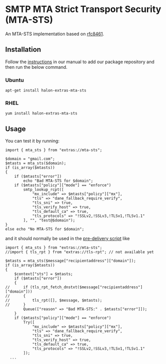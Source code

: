 # SMTP MTA Strict Transport Security (MTA-STS) 
An MTA-STS implementation based on [rfc8461](https://tools.ietf.org/html/rfc8461).

## Installation

Follow the [instructions](https://docs.halon.io/manual/comp_install.html#installation) in our manual to add our package repository and then run the below command.

### Ubuntu

```
apt-get install halon-extras-mta-sts
```

### RHEL

```
yum install halon-extras-mta-sts
```

## Usage

You can test it by running:

```
import { mta_sts } from "extras://mta-sts";

$domain = "gmail.com";
$mtasts = mta_sts($domain);
if (is_array($mtasts))
{
	if ($mtasts["error"])
		echo "Bad MTA-STS for $domain";
	if ($mtasts["policy"]["mode"] == "enforce")
		smtp_lookup_rcpt([
			"mx_include" => $mtasts["policy"]["mx"],
			"tls" => "dane_fallback_require_verify",
			"tls_sni" => true,
			"tls_verify_host" => true,
			"tls_default_ca" => true,
			"tls_protocols" => "!SSLv2,!SSLv3,!TLSv1,!TLSv1.1"
		], "", "test@$domain");
}
else echo "No MTA-STS for $domain";
```

and it should normally be used in the [pre-delivery script](https://docs.halon.io/hsl/archive/master/predelivery.html) like

```
import { mta_sts } from "extras://mta-sts";
//import { tls_rpt } from "extras://tls-rpt"; // not available yet

$mtasts = mta_sts($message["recipientaddress"]["domain"]);
if (is_array($mtasts))
{
	$context["sts"] = $mtasts;
	if ($mtasts["error"])
	{
//		if (tls_rpt_fetch_dnstxt($message["recipientaddress"]["domain"]))
//		{
//			tls_rpt([], $message, $mtasts);
//		}
		Queue(["reason" => "Bad MTA-STS:" . $mtasts["error"]]);
	}
	if ($mtasts["policy"]["mode"] == "enforce")
		Try([
			"mx_include" => $mtasts["policy"]["mx"],
			"tls" => "dane_fallback_require_verify",
			"tls_sni" => true,
			"tls_verify_host" => true,
			"tls_default_ca" => true,
			"tls_protocols" => "!SSLv2,!SSLv3,!TLSv1,!TLSv1.1"
		]);
  ...
```

